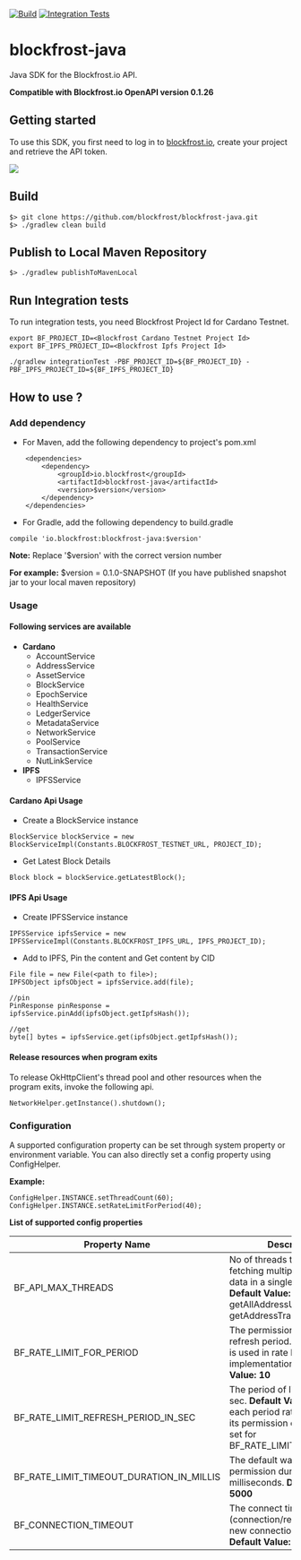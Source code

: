 [![Build](https://github.com/blockfrost/blockfrost-java/actions/workflows/build.yml/badge.svg)](https://github.com/blockfrost/blockfrost-java/actions/workflows/build.yml) [![Integration Tests](https://github.com/blockfrost/blockfrost-java/actions/workflows/integration-test.yml/badge.svg)](https://github.com/blockfrost/blockfrost-java/actions/workflows/integration-test.yml)

# blockfrost-java

Java SDK for the Blockfrost.io API.

**Compatible with Blockfrost.io OpenAPI version 0.1.26**


## Getting started

To use this SDK, you first need to log in to [blockfrost.io](https://blockfrost.io), create your project and retrieve the API token.

<img src="https://i.imgur.com/smY12ro.png">

<br/>

## Build

```
$> git clone https://github.com/blockfrost/blockfrost-java.git
$> ./gradlew clean build
```

## Publish to Local Maven Repository

```
$> ./gradlew publishToMavenLocal
```

## Run Integration tests
To run integration tests, you need Blockfrost Project Id for Cardano Testnet.
```
export BF_PROJECT_ID=<Blockfrost Cardano Testnet Project Id>
export BF_IPFS_PROJECT_ID=<Blockfrost Ipfs Project Id>

./gradlew integrationTest -PBF_PROJECT_ID=${BF_PROJECT_ID} -PBF_IPFS_PROJECT_ID=${BF_IPFS_PROJECT_ID}
```

## How to use ?

### Add dependency 

- For Maven, add the following dependency to project's pom.xml

```
    <dependencies>
        <dependency>
            <groupId>io.blockfrost</groupId>
            <artifactId>blockfrost-java</artifactId>
            <version>$version</version>
        </dependency>
    </dependencies>
```

- For Gradle, add the following dependency to build.gradle

```
compile 'io.blockfrost:blockfrost-java:$version'
```

**Note:** Replace '$version' with the correct version number

**For example:** $version = 0.1.0-SNAPSHOT (If you have published snapshot jar to your local maven repository)

### Usage

#### Following services are available

- **Cardano**
    - AccountService
    - AddressService
    - AssetService
    - BlockService
    - EpochService
    - HealthService
    - LedgerService
    - MetadataService
    - NetworkService
    - PoolService
    - TransactionService
  - NutLinkService
- **IPFS**
    - IPFSService


#### Cardano Api Usage

- Create a BlockService instance

```
BlockService blockService = new BlockServiceImpl(Constants.BLOCKFROST_TESTNET_URL, PROJECT_ID);
```

- Get Latest Block Details

```
Block block = blockService.getLatestBlock();
```

#### IPFS Api Usage

- Create IPFSService instance

```
IPFSService ipfsService = new IPFSServiceImpl(Constants.BLOCKFROST_IPFS_URL, IPFS_PROJECT_ID);
```

- Add to IPFS, Pin the content and Get content by CID

```
File file = new File(<path to file>);
IPFSObject ipfsObject = ipfsService.add(file);

//pin
PinResponse pinResponse = ipfsService.pinAdd(ipfsObject.getIpfsHash());
       
//get
byte[] bytes = ipfsService.get(ipfsObject.getIpfsHash());
```
#### Release resources when program exits
To release OkHttpClient's thread pool and other resources when the program exits, invoke the following api.

```
NetworkHelper.getInstance().shutdown();
```

### Configuration

A supported configuration property can be set through system property or environment variable. You can also directly set a config property using ConfigHelper.

**Example:**
```
ConfigHelper.INSTANCE.setThreadCount(60);
ConfigHelper.INSTANCE.setRateLimitForPeriod(40);
```

**List of supported config properties**

| Property Name | Description |
| --------------|-------------|
| BF_API_MAX_THREADS | No of threads to use while fetching multiple pages of data in a single request. **Default Value: 10** (Example: getAllAddressUtxos, getAddressTransactions ...)|
| BF_RATE_LIMIT_FOR_PERIOD |  The permission limit for refresh period. This property is used in rate limit implementation. **Default Value: 10** |
| BF_RATE_LIMIT_REFRESH_PERIOD_IN_SEC | The period of limit refresh in sec.  **Default Value: 1** After each period rate limiter sets its permission count to value set for BF_RATE_LIMIT_FOR_PERIOD.|
| BF_RATE_LIMIT_TIMEOUT_DURATION_IN_MILLIS | The default wait for permission duration in milliseconds. **Default Value: 5000**|
| BF_CONNECTION_TIMEOUT | The connect timeout (connection/read/write) for new connections in seconds. **Default Value: 90**|

